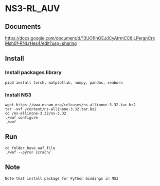# NS3-RL_AUV
## Documents

https://docs.google.com/document/d/13UO1IhOEJdCyAtrmCC8jLPergnCrxMsh0f-RNLrHes4/edit?usp=sharing

## Install 
### Install packages library 
```
pip3 install torch, matplotlib, numpy, pandas, seaborn
```

### Install NS3
```
wget https://www.nsnam.org/releases/ns-allinone-3.32.tar.bz2 
tar -xvf /content/ns-allinone-3.32.tar.bz2
cd /ns-allinone-3.32/ns-3.32
./waf configure
./waf
```

## Run
```
cd folder_have_waf_file 
./waf --pyrun scrach/
```
## Note 
```
Note that install package for Python bindings in NS3
```
